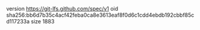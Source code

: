 version https://git-lfs.github.com/spec/v1
oid sha256:bb6d7b35c4acf42feba0ca8e3613eaf8f0d6c1cdd4ebdb192cbbf85cd117233a
size 1883

